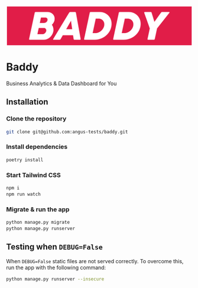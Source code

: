 

<p style="text-align: center;"><img src="static/images/logo.png"  width="500"></p>

# Baddy

Business Analytics & Data Dashboard for You

## Installation

### Clone the repository

```bash
git clone git@github.com:angus-tests/baddy.git
```

### Install dependencies

```bash
poetry install
```

### Start Tailwind CSS

```bash
npm i
npm run watch
```

### Migrate & run the app

```bash
python manage.py migrate
python manage.py runserver
```

## Testing when `DEBUG=False`

When `DEBUG=False` static files are not served correctly. To overcome this, run the app with the following command:

```bash
python manage.py runserver --insecure
```
